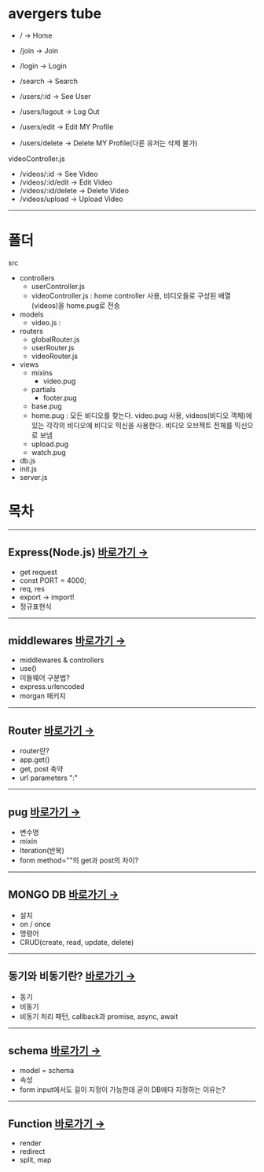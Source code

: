 # avergers tube
* / → Home
* /join → Join
* /login → Login
* /search → Search

* /users/:id -> See User
* /users/logout -> Log Out
* /users/edit -> Edit MY Profile
* /users/delete -> Delete MY Profile(다른 유저는 삭제 불가)

videoController.js
* /videos/:id -> See Video
* /videos/:id/edit -> Edit Video
* /videos/:id/delete -> Delete Video
* /videos/upload -> Upload Video

***
# 폴더
src
* controllers
   * userController.js
   * videoController.js : home controller 사용, 비디오들로 구성된 배열(videos)을 home.pug로 전송
* models
   * video.js : 
* routers
   * globalRouter.js
   * userRouter.js
   * videoRouter.js
* views
   * mixins
      * video.pug
   * partials
      * footer.pug
   * base.pug
   * home.pug : 모든 비디오를 찾는다. video.pug 사용, videos(비디오 객체)에 있는 각각의 비디오에 비디오 믹신을 사용한다. 비디오 오브젝트 전체를 믹신으로 보냄
   * upload.pug
   * watch.pug
* db.js
* init.js
* server.js

# 목차
***
## Express(Node.js) <a target="_blank" href="/note/async&await.md"> 바로가기 &rarr;</a>
* get request
* const PORT = 4000;
* req, res
* export → import!
* 정규표현식

***
## middlewares <a target="_blank" href="/note/middleware.md"> 바로가기 &rarr;</a>
*  middlewares & controllers
*  use() 
*  미들웨어 구분법?
*  express.urlencoded
*  morgan 패키지

***
## Router <a target="_blank" href="/note/routers.md"> 바로가기 &rarr;</a>
* router란?
* app.get()
* get, post 축약
* url parameters ":"

***
## pug <a target="_blank" href="/note/pug.md"> 바로가기 &rarr;</a>
* 변수명
* mixin
* Iteration(반복)
* form method=""의 get과 post의 차이?

***
## MONGO DB <a target="_blank" href="/note/mongoDB.md"> 바로가기 &rarr;</a>
* 설치
* on / once
* 명령어
* CRUD(create, read, update, delete)

***
## 동기와 비동기란? <a target="_blank" href="/note/async&await.md"> 바로가기 &rarr;</a>
* 동기
* 비동기
* 비동기 처리 패턴, callback과 promise, async, await

***
## schema <a target="_blank" href="/note/schema.md"> 바로가기 &rarr;</a>
* model = schema
* 속성
* form input에서도 길이 지정이 가능한데 굳이 DB에다 지정하는 이유는?

***
## Function <a target="_blank" href="/note/function.md"> 바로가기 &rarr;</a>
* render
* redirect
* split, map

